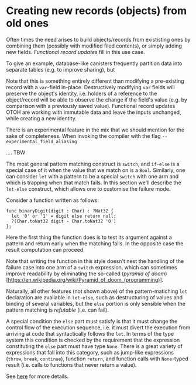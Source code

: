 # Creating new records (objects) from old ones

Often times the need arises to build objects/records from exististing ones by combining them (possibly with modified filed contents), or simply adding new fields. _Functional record updates_ fill in this use case.

To give an example, database-like canisters frequently partition data into separate tables (e.g. to improve sharing), but 



Note that this is something entirely different than modifying a pre-existing record with a `var`-field in-place. Destructively
modifying `var` fields will preserve the object's identity, i.e. holders of a reference to the object/record will be able to observe
the change if the field's value (e.g. by comparison with a previously saved value). Functional record updates OTOH are working with immutable
data and leave the inputs unchanged, while creating a new identity.

There is an experimental feature in the mix that we should mention for the sake of completeness. When invoking the compiler with the flag
`--experimental_field_aliasing`


.... TBW



The most general pattern matching construct is `switch`, and `if-else` is a special case of it when the value that we match on is a `Bool`. Similarly, one can consider `let` with a pattern to be a special `switch` with one arm and which is trapping when that match fails. In this section we'll describe the `let-else` construct, which allows one to customise the failure mode.

Consider a function written as follows:

``` motoko
func binaryDigit(digit : Char) : ?Nat32 {
  let '0' or '1' = digit else return null;
  ?(Char.toNat32 digit - Char.toNat32 '0')
};
```

Here the first thing the function does is to test its argument against a pattern and return early when the
matching fails. In the opposite case the result computation can proceed.

Note that writing the function in this style doesn't nest the handling of the failure case into one arm of
a `switch` expression, which can sometimes improve readability by eliminating the so-called
(_pyramid of doom_)[https://en.wikipedia.org/wiki/Pyramid_of_doom_(programming)].

Naturally, all other features (not shown above) of the pattern-matiching `let` declaration are available in `let-else`,
such as destructuring of values and binding of several variables, but the `else` portion is only sensible when the pattern
matching is _refutable_ (i.e. can fail).

A special condition the `else` part must satisfy is that it must change the control flow of the execution sequence,
i.e. it must divert the execution from arriving at code that syntactically follows the `let`. In terms of the type system
this condition is checked by the requirement that the expression constituting the `else` part must have type `None`. There
is a great variety of expressions that fall into this category, such as jump-like expressions (`throw`, `break`, `continue`),
function `return`, and function calls with `None`-typed result (i.e. calls to functions that never return a value).

See [here](language-manual.md#handling-pattern-match-failures) for more details.
